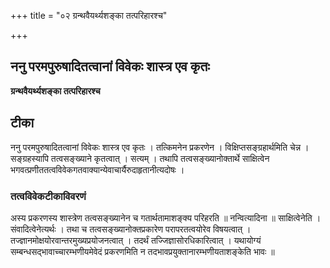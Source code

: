 +++
title = "०२ ग्रन्थवैयर्थ्यशङ्का तत्परिहारश्च"

+++


## ननु परमपुरुषादितत्वानां विवेकः शास्त्र एव कृतः

**ग्रन्थवैयर्थ्यशङ्का तत्परिहारश्च**

## टीका

ननु परमपुरुषादितत्वानां विवेकः शास्त्र एव कृतः । तत्किमनेन प्रकरणेन । विक्षिप्तसङ्ग्रहार्थमिति चेन्न । सङ्ग्रहस्यापि तत्वसङ्ख्याने कृतत्वात् । सत्यम् । तथापि तत्वसङ्ख्यानोक्तार्थे साक्षित्वेन भगवत्प्रणीततत्वविवेकगतवाक्यान्येवाचार्यैरुदाहृतानीत्यदोषः ।

### **तत्वविवेकटीकाविवरणं** 

अस्य प्रकरणस्य शास्त्रेण तत्वसङ्ख्यानेन च गतार्थतामाशङ्क्य परिहरति ॥ नन्वित्यादिना ॥ साक्षित्वेनेति । संवादित्वेनेत्यर्थः । तथा च तत्वसङ्ख्यानोक्तप्रकारेण परापरतत्वयोरेव विषयत्वात् । तज्ज्ञानमोक्षयोरवान्तरमुख्यप्रयोजनत्वात् । तदर्थं तज्जिज्ञासोरधिकारित्वात् । यथायोग्यं सम्बन्धसद्भावाच्चारम्भणीयमेवेदं प्रकरणमिति न तदभावप्रयुक्तानारम्भणीयताशङ्केति भावः ॥

